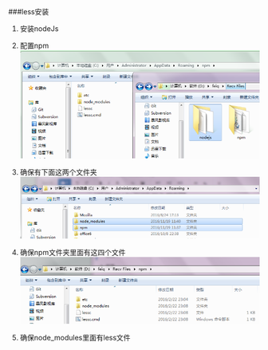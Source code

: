 ###less安装
1. 安装nodeJs
2. 配置npm
![](/assets/21.bmp)

3. 确保有下面这两个文件夹
![](/assets/22.bmp)

4. 确保npm文件夹里面有这四个文件
![](/assets/23.bmp)

5. 确保node_modules里面有less文件
